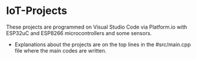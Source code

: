 # IoT-Projects
These projects are programmed on Visual Studio Code via Platform.io with ESP32uC and ESP8266 microcontrollers and some sensors.
- Explanations about the projects are on the top lines in the #src/main.cpp file where the main codes are written.


